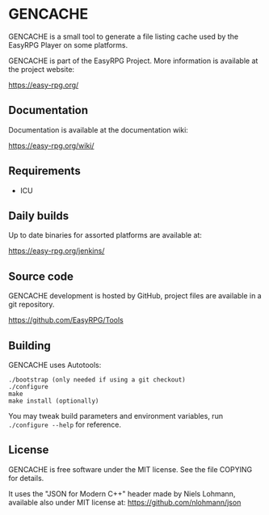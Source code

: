 GENCACHE
========

GENCACHE is a small tool to generate a file listing cache used by the
EasyRPG Player on some platforms.

GENCACHE is part of the EasyRPG Project.
More information is available at the project website:

https://easy-rpg.org/


Documentation
-------------

Documentation is available at the documentation wiki:

https://easy-rpg.org/wiki/


Requirements
------------

 * ICU


Daily builds
------------

Up to date binaries for assorted platforms are available at:

https://easy-rpg.org/jenkins/


Source code
-----------

GENCACHE development is hosted by GitHub, project files are available in a git
repository.

https://github.com/EasyRPG/Tools


Building
--------

GENCACHE uses Autotools:

    ./bootstrap (only needed if using a git checkout)
    ./configure
    make
    make install (optionally)

You may tweak build parameters and environment variables, run
`./configure --help` for reference.


License
-------

GENCACHE is free software under the MIT license. See the file COPYING for
details.

It uses the "JSON for Modern C++" header made by Niels Lohmann,
available also under MIT license at: https://github.com/nlohmann/json
